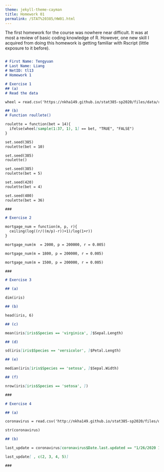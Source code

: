 ```yaml
---
theme: jekyll-theme-cayman
title: Homework 01
permalink: /STAT%20385/HW01.html
---
```


The first homework for the course was nowhere near difficult. It was at most a review of basic coding knowledge of R. 
However, one new skill I acquired from doing this homework is getting familiar with Rscript (little exposure to it before). 

```markdown

# First Name: Tengyuan
# Last Name: Liang
# NetID: tl13
# Homework 1

# Exercise 1
## (a)
# Read the data

wheel = read.csv('https://nkha149.github.io/stat385-sp2020/files/data/roulette.csv')

## (b)
# Function roullete()

roulette = function(bet = 14){
  ifelse(wheel[sample(1:37, 1), 1] == bet, "TRUE", "FALSE")
}

set.seed(385)
roulette(bet = 10)

set.seed(385)
roulette()

set.seed(385)
roulette(bet = 5)

set.seed(420)
roulette(bet = 4)

set.seed(400)
roulette(bet = 36)

###

# Exercise 2

mortgage_num = function(m, p, r){
  ceiling(log((r/((m/p)-r))+1)/log(1+r))
}

mortgage_num(m  = 2000, p = 200000, r = 0.005)

mortgage_num(m = 1800, p = 200000, r = 0.005)

mortgage_num(m = 1500, p = 200000, r = 0.005)

###

# Exercise 3

## (a)

dim(iris)

## (b)

head(iris, 6)

## (c)

mean(iris[iris$Species == 'virginica', ]$Sepal.Length)

## (d)

sd(iris[iris$Species == 'versicolor', ]$Petal.Length)

## (e)

median(iris[iris$Species == 'setosa', ]$Sepal.Width)

## (f)

nrow(iris[iris$Species == 'setosa', ])

###

# Exercise 4

## (a)

coronavirus = read.csv('http://nkha149.github.io/stat385-sp2020/files/data/coronavirus-2020-01-26.csv')

str(coronavirus)

## (b)

last_update = coronavirus[coronavirus$Date.last.updated == "1/26/2020 11:00 AM", ]

last_update[ , c(2, 3, 4, 5)]

###

```
